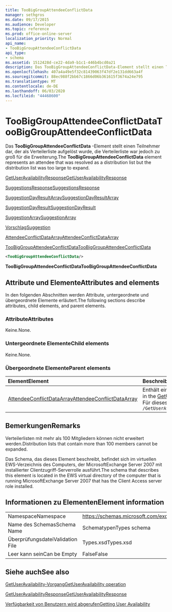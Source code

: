 ```yaml
---
title: TooBigGroupAttendeeConflictData
manager: sethgros
ms.date: 09/17/2015
ms.audience: Developer
ms.topic: reference
ms.prod: office-online-server
localization_priority: Normal
api_name:
- TooBigGroupAttendeeConflictData
api_type:
- schema
ms.assetid: 1512428d-ce22-4da9-b1c1-446b4bcd0a21
description: Das TooBigGroupAttendeeConflictData-Element stellt einen Teilnehmer dar, der als Verteilerliste aufgelöst wurde, die Verteilerliste war jedoch zu groß für die Erweiterung.
ms.openlocfilehash: 407a4a49e5f32c81439063f47df2e131dd663a4f
ms.sourcegitcommit: 88ec988f2bb67c1866d06b361615f3674a24e795
ms.translationtype: MT
ms.contentlocale: de-DE
ms.lasthandoff: 06/03/2020
ms.locfileid: "44468600"
---
```

# <a name="toobiggroupattendeeconflictdata"></a><span data-ttu-id="f8a12-103">TooBigGroupAttendeeConflictData</span><span class="sxs-lookup"><span data-stu-id="f8a12-103">TooBigGroupAttendeeConflictData</span></span>

<span data-ttu-id="f8a12-104">Das **TooBigGroupAttendeeConflictData** -Element stellt einen Teilnehmer dar, der als Verteilerliste aufgelöst wurde, die Verteilerliste war jedoch zu groß für die Erweiterung.</span><span class="sxs-lookup"><span data-stu-id="f8a12-104">The **TooBigGroupAttendeeConflictData** element represents an attendee that was resolved as a distribution list but the distribution list was too large to expand.</span></span> 
  
[<span data-ttu-id="f8a12-105">GetUserAvailabilityResponse</span><span class="sxs-lookup"><span data-stu-id="f8a12-105">GetUserAvailabilityResponse</span></span>](getuseravailabilityresponse.md)
  
[<span data-ttu-id="f8a12-106">SuggestionsResponse</span><span class="sxs-lookup"><span data-stu-id="f8a12-106">SuggestionsResponse</span></span>](suggestionsresponse.md)
  
[<span data-ttu-id="f8a12-107">SuggestionDayResultArray</span><span class="sxs-lookup"><span data-stu-id="f8a12-107">SuggestionDayResultArray</span></span>](suggestiondayresultarray.md)
  
[<span data-ttu-id="f8a12-108">SuggestionDayResult</span><span class="sxs-lookup"><span data-stu-id="f8a12-108">SuggestionDayResult</span></span>](suggestiondayresult.md)
  
[<span data-ttu-id="f8a12-109">SuggestionArray</span><span class="sxs-lookup"><span data-stu-id="f8a12-109">SuggestionArray</span></span>](suggestionarray.md)
  
[<span data-ttu-id="f8a12-110">Vorschlag</span><span class="sxs-lookup"><span data-stu-id="f8a12-110">Suggestion</span></span>](suggestion.md)
  
[<span data-ttu-id="f8a12-111">AttendeeConflictDataArray</span><span class="sxs-lookup"><span data-stu-id="f8a12-111">AttendeeConflictDataArray</span></span>](attendeeconflictdataarray.md)
  
[<span data-ttu-id="f8a12-112">TooBigGroupAttendeeConflictData</span><span class="sxs-lookup"><span data-stu-id="f8a12-112">TooBigGroupAttendeeConflictData</span></span>](toobiggroupattendeeconflictdata.md)
  
```xml
<TooBigGroupAttendeeConflictData/>
```

 <span data-ttu-id="f8a12-113">**TooBigGroupAttendeeConflictData**</span><span class="sxs-lookup"><span data-stu-id="f8a12-113">**TooBigGroupAttendeeConflictData**</span></span>
## <a name="attributes-and-elements"></a><span data-ttu-id="f8a12-114">Attribute und Elemente</span><span class="sxs-lookup"><span data-stu-id="f8a12-114">Attributes and elements</span></span>

<span data-ttu-id="f8a12-115">In den folgenden Abschnitten werden Attribute, untergeordnete und übergeordnete Elemente erläutert.</span><span class="sxs-lookup"><span data-stu-id="f8a12-115">The following sections describe attributes, child elements, and parent elements.</span></span>
  
### <a name="attributes"></a><span data-ttu-id="f8a12-116">Attribute</span><span class="sxs-lookup"><span data-stu-id="f8a12-116">Attributes</span></span>

<span data-ttu-id="f8a12-117">Keine.</span><span class="sxs-lookup"><span data-stu-id="f8a12-117">None.</span></span>
  
### <a name="child-elements"></a><span data-ttu-id="f8a12-118">Untergeordnete Elemente</span><span class="sxs-lookup"><span data-stu-id="f8a12-118">Child elements</span></span>

<span data-ttu-id="f8a12-119">Keine.</span><span class="sxs-lookup"><span data-stu-id="f8a12-119">None.</span></span>
  
### <a name="parent-elements"></a><span data-ttu-id="f8a12-120">Übergeordnete Elemente</span><span class="sxs-lookup"><span data-stu-id="f8a12-120">Parent elements</span></span>

|<span data-ttu-id="f8a12-121">**Element**</span><span class="sxs-lookup"><span data-stu-id="f8a12-121">**Element**</span></span>|<span data-ttu-id="f8a12-122">**Beschreibung**</span><span class="sxs-lookup"><span data-stu-id="f8a12-122">**Description**</span></span>|
|:-----|:-----|
|[<span data-ttu-id="f8a12-123">AttendeeConflictDataArray</span><span class="sxs-lookup"><span data-stu-id="f8a12-123">AttendeeConflictDataArray</span></span>](attendeeconflictdataarray.md) <br/> |<span data-ttu-id="f8a12-124">Enthält ein Array von Konfliktdaten für Teilnehmer, die in der [GetUserAvailabilityRequest](getuseravailabilityrequest.md)identifiziert wurden.</span><span class="sxs-lookup"><span data-stu-id="f8a12-124">Contains an array of conflict data for attendees identified in the [GetUserAvailabilityRequest](getuseravailabilityrequest.md).</span></span>  <br/> <span data-ttu-id="f8a12-125">Für dieses Element wird folgender XPath-Ausdruck verwendet: </span><span class="sxs-lookup"><span data-stu-id="f8a12-125">The following is the XPath expression to this element:</span></span>  <br/>  `/GetUserAvailabilityResponse/SuggestionsResponse/SuggestionDayResultArray/SuggestionDayResult[i]/SuggestionArray/Suggestion[i]/AttendeeConflictDataArray` <br/> |
   
## <a name="remarks"></a><span data-ttu-id="f8a12-126">Bemerkungen</span><span class="sxs-lookup"><span data-stu-id="f8a12-126">Remarks</span></span>

<span data-ttu-id="f8a12-127">Verteilerlisten mit mehr als 100 Mitgliedern können nicht erweitert werden.</span><span class="sxs-lookup"><span data-stu-id="f8a12-127">Distribution lists that contain more than 100 members cannot be expanded.</span></span>
  
<span data-ttu-id="f8a12-128">Das Schema, das dieses Element beschreibt, befindet sich im virtuellen EWS-Verzeichnis des Computers, der MicrosoftExchange Server 2007 mit installierter Clientzugriff-Serverrolle ausführt.</span><span class="sxs-lookup"><span data-stu-id="f8a12-128">The schema that describes this element is located in the EWS virtual directory of the computer that is running MicrosoftExchange Server 2007 that has the Client Access server role installed.</span></span>
  
## <a name="element-information"></a><span data-ttu-id="f8a12-129">Informationen zu Elementen</span><span class="sxs-lookup"><span data-stu-id="f8a12-129">Element information</span></span>

|||
|:-----|:-----|
|<span data-ttu-id="f8a12-130">Namespace</span><span class="sxs-lookup"><span data-stu-id="f8a12-130">Namespace</span></span>  <br/> |https://schemas.microsoft.com/exchange/services/2006/types  <br/> |
|<span data-ttu-id="f8a12-131">Name des Schemas</span><span class="sxs-lookup"><span data-stu-id="f8a12-131">Schema Name</span></span>  <br/> |<span data-ttu-id="f8a12-132">Schematypen</span><span class="sxs-lookup"><span data-stu-id="f8a12-132">Types schema</span></span>  <br/> |
|<span data-ttu-id="f8a12-133">Überprüfungsdatei</span><span class="sxs-lookup"><span data-stu-id="f8a12-133">Validation File</span></span>  <br/> |<span data-ttu-id="f8a12-134">Types.xsd</span><span class="sxs-lookup"><span data-stu-id="f8a12-134">Types.xsd</span></span>  <br/> |
|<span data-ttu-id="f8a12-135">Leer kann sein</span><span class="sxs-lookup"><span data-stu-id="f8a12-135">Can be Empty</span></span>  <br/> |<span data-ttu-id="f8a12-136">False</span><span class="sxs-lookup"><span data-stu-id="f8a12-136">False</span></span>  <br/> |
   
## <a name="see-also"></a><span data-ttu-id="f8a12-137">Siehe auch</span><span class="sxs-lookup"><span data-stu-id="f8a12-137">See also</span></span>



[<span data-ttu-id="f8a12-138">GetUserAvailability-Vorgang</span><span class="sxs-lookup"><span data-stu-id="f8a12-138">GetUserAvailability operation</span></span>](getuseravailability-operation.md)
  
[<span data-ttu-id="f8a12-139">GetUserAvailabilityResponse</span><span class="sxs-lookup"><span data-stu-id="f8a12-139">GetUserAvailabilityResponse</span></span>](getuseravailabilityresponse.md)


[<span data-ttu-id="f8a12-140">Verfügbarkeit von Benutzern wird abgerufen</span><span class="sxs-lookup"><span data-stu-id="f8a12-140">Getting User Availability</span></span>](https://msdn.microsoft.com/library/d4133fcb-9b0f-4e6b-aadf-a389da83516a%28Office.15%29.aspx)


